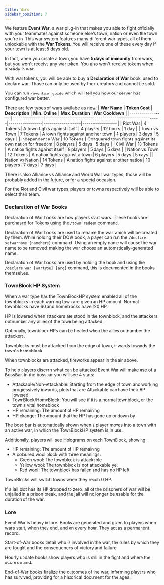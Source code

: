 ```yaml
---
title: Wars
sidebar_position: 7
---
```


We feature **Event War**, a war plug-in that makes you able to fight officially with your teammates against someone else's town, nation or even the town you're in. This war system features many different war types, all of them unlockable with the **War Tokens**. You will receive one of these every day if your town is at least 5 days old.

In fact, when you create a town, you have **5 days of immunity** from wars, but you won't receive any war token. You also won't receive tokens when already in war.

With war tokens, you will be able to buy a **Declaration of War** book, used to declare war. Those can only be used by their creators and cannot be sold.

You can run `/eventwar guide` which will tell you how our server has configured war better.

There are few types of wars availabe as now:
| **War Name**     | **Token Cost** | **Description**                                          | **Min. Online** | **Max. Duration** | **War Cooldown** |
|------------------|----------------|----------------------------------------------------------|-----------------|-------------------|------------------|
| Riot War         | 4 Tokens       | A town fights against itself                             | 4 players       | 12 hours          | 1 day            |
| Town vs Town     | 7 Tokens       | A town fights against another town                       | 4 players       | 3 days            | 5 days           |
| Independence War | 10 Tokens      | Conquered town fights against its own nation for freedom | 8 players       | 5 days            | 5 days           |
| Civil War        | 10 Tokens      | A nation fights against itself                           | 8 players       | 5 days            | 5 days           |
| Nation vs Town   | 12 Tokens      | A nation fights against a town                           | 6 players       | 5 days            | 5 days           |
| Nation vs Nation | 14 Tokens      | A nation fights against another nation                   | 10 players      | 7 days            | 7 days           |

There is also Alliance vs Alliance and World War war types, those will be probably added in the future, or for a special occasion.

For the Riot and Civil war types, players or towns respectively will be able to select their team.

### Declaration of War Books

Declaration of War books are how players start wars. These books are purchased for Tokens using the `/town redeem` command.

Declaration of War books are used to rename the war which will be created by them. While holding their DOW book, a player can run the `/declare setwarname {namehere}` command. Using an empty name will cause the war name to be removed, making the war choose an automatically-generated name.

Declaration of War books are used by holding the book and using the `/declare war [wartype] [arg]` command, this is documented in the books themselves.

### TownBlock HP System

When a war type has the TownBlockHP system enabled all of the townblocks in each warring town are given an HP amount. Normal townblocks have 60 and homeblocks have 120 HP.

HP is lowered when attackers are stood in the townblock, and the attackers outnumber any allies of the town being attacked.

Optionally, townblock HPs can be healed when the allies outnumber the attackers.

Townblocks must be attacked from the edge of town, inwards towards the town's homeblock.

When townblocks are attacked, fireworks appear in the air above.

To help players discern what can be attacked Event War will make use of a BossBar. In the bossbar you will see 4 stats:
- Attackable/Non-Attackable: Starting from the edge of town and working progressively inwards, plots that are Attackable can have their HP lowered
- TownBlock/HomeBlock: You will see if it is a normal townblock, or the town's vital homeblock
- HP remaining: The amount of HP remaining
- HP change: The amount that the HP has gone up or down by

The boss bar is automatically shown when a player moves into a town with an active war, in which the TownBlockHP system is in use.

Additionally, players will see Holograms on each TownBlock, showing:
- HP remaining: The amount of HP remaining
- A coloured wool block with three meanings:
   - Green wool: The townblock is attackable
   - Yellow wool: The townblock is not attackable yet
   - Red wool: The townblock has fallen and has no HP left

TownBlocks will switch towns when they reach 0 HP.

If a jail plot has its HP dropped to zero, all of the prisoners of war will be unjailed in a prison break, and the jail will no longer be usable for the duration of the war.

### Lore

Event War is heavy in lore. Books are generated and given to players when wars start, when they end, and on every hour. They act as a permanent record.

Start-of-War books detail who is involved in the war, the rules by which they are fought and the consequences of victory and failure.

Hourly update books show players who is still in the fight and where the scores stand.

End-of-War books finalize the outcomes of the war, informing players who has survived, providing for a historical document for the ages.